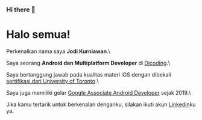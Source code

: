 ### Hi there 👋

<!--
**JodiKurniawan99/JodiKurniawan99** is a ✨ _special_ ✨ repository because its `README.md` (this file) appears on your GitHub profile.

Here are some ideas to get you started:

- 🔭 I’m currently working on ...
- 🌱 I’m currently learning ...
- 👯 I’m looking to collaborate on ...
- 🤔 I’m looking for help with ...
- 💬 Ask me about ...
- 📫 How to reach me: ...
- 😄 Pronouns: ...
- ⚡ Fun fact: ...
-->

# Halo semua! 

Perkenalkan nama saya **Jodi Kurniawan**.\

Saya seorang **Android dan Multiplatform Developer** di [Dicoding](https://www.dicoding.com/).\

Saya bertanggung jawab pada kualitas materi iOS dengan dibekali [sertifikasi dari University of Toronto](https://www.coursera.org/).\

Saya juga memiliki gelar [Google Associate Android Developer](https://www.credential.net/) sejak 2019.\

Jika kamu tertarik untuk berkenalan denganku, silakan ikuti akun [Linkedin](https://www.linkedin.com/)ku ya.

